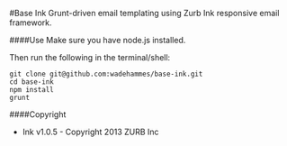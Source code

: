 #Base Ink
Grunt-driven email templating using Zurb Ink responsive email framework.

####Use
Make sure you have node.js installed.

Then run the following in the terminal/shell:
```
git clone git@github.com:wadehammes/base-ink.git
cd base-ink
npm install
grunt
```

####Copyright
* Ink v1.0.5 - Copyright 2013 ZURB Inc
